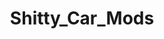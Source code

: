 ---
title: Shitty_Car_Mods
crosslinks:
- ATBGE
- AwesomeCarMods
- Battlecars
- WeirdWheels
- WTF
- livven
- DiWHY
- delusionalcraigslist
- trashy
- dontdeadopeninside
- Stance
- mallninjashit
- shittylimos
- kachow
- THE_PACK
- vandwellers
- cars
- Justrolledintotheshop
- TwoRedditorsOneCup
- RoastMyCar
---